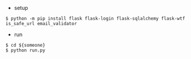 - setup
```
$ python -m pip install flask flask-login flask-sqlalchemy flask-wtf is_safe_url email_validator
```

- run
```
$ cd ${someone}
$ python run.py
```
